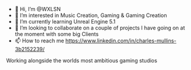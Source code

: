 - 👋 Hi, I’m @WXLSN
- 👀 I’m interested in Music Creation, Gaming & Gaming Creation 
- 🌱 I’m currently learning Unreal Engine 5.1 
- 💞️ I’m looking to collaborate on a couple of projects I have going on at the moment with some big Clients 
- 📫 How to reach me https://www.linkedin.com/in/charles-mullins-3b2152239/ 

<!---
WXLSN/WXLSN is a ✨ special ✨ repository because its `README.md` (this file) appears on your GitHub profile.
You can click the Preview link to take a look at your changes.
--->
Working alongside the worlds most ambitious gaming studios
